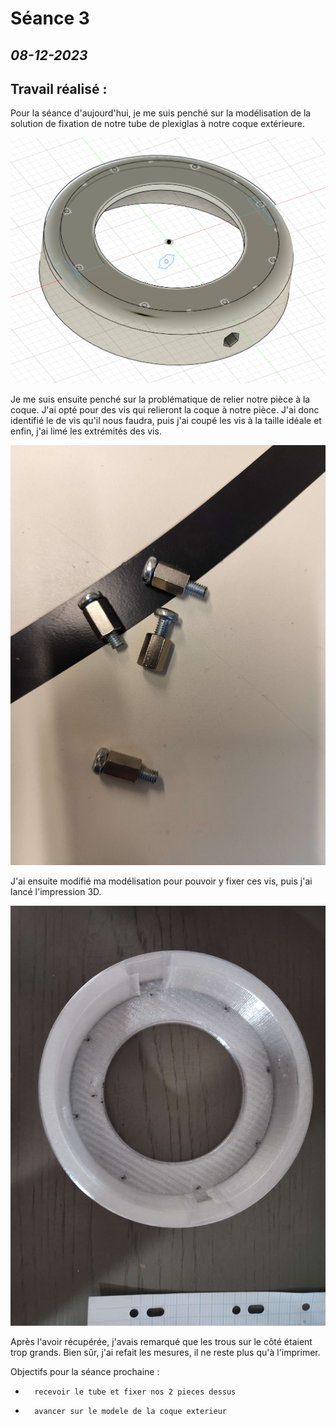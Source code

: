 # **Séance 3**
## *08-12-2023* 
## Travail réalisé :


Pour la séance d'aujourd'hui, je me suis penché sur la modélisation de la solution de fixation de notre tube de plexiglas à notre coque extérieure.

![](https://raw.githubusercontent.com/TibaudoRomain/ProjetAR/main/Reports/Anas/Images/modelisation1.png)

Je me suis ensuite penché sur la problématique de relier notre pièce à la coque. J'ai opté pour des vis qui relieront la coque à notre pièce. J'ai donc identifié le de vis qu'il nous faudra, puis j'ai coupé les vis à la taille idéale et enfin, j'ai limé les extrémités des vis.

![](https://raw.githubusercontent.com/TibaudoRomain/ProjetAR/main/Reports/Anas/Images/solution%20de%20fixation.jpg)


J'ai ensuite modifié ma modélisation pour pouvoir y fixer ces vis, puis j'ai lancé l'impression 3D.

![](https://raw.githubusercontent.com/TibaudoRomain/ProjetAR/main/Reports/Anas/Images/impression1.jpg)

Après l'avoir récupérée, j'avais remarqué que les trous sur le côté étaient trop grands. Bien sûr, j'ai refait les mesures, il ne reste plus qu'à l'imprimer.

Objectifs pour la séance prochaine : 
-       recevoir le tube et fixer nos 2 pieces dessus
-       avancer sur le modele de la coque exterieur
